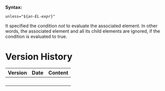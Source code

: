 **Syntax:**

`unless="${`*`an-EL-expr`*`}"`

It specified the condition *not* to evaluate the associated element. In
other words, the associated element and all its child elements are
ignored, if the condition is evaluated to true.

# Version History

| Version | Date | Content |
|---------|------|---------|
|         |      |         |
